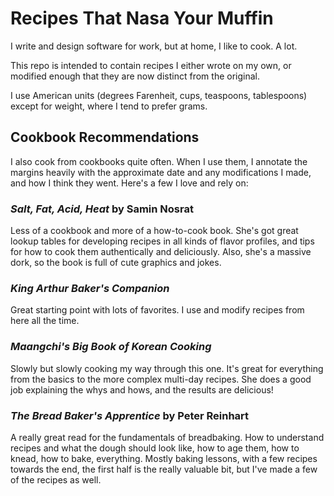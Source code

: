 # Recipes That Nasa Your Muffin

I write and design software for work, but at home, I like to cook. A lot.

This repo is intended to contain recipes I either wrote on my own, or modified
enough that they are now distinct from the original.

I use American units (degrees Farenheit, cups, teaspoons, tablespoons) except
for weight, where I tend to prefer grams.

## Cookbook Recommendations

I also cook from cookbooks quite often. When I use them, I annotate the margins
heavily with the approximate date and any modifications I made, and how I think
they went. Here's a few I love and rely on:

### _Salt, Fat, Acid, Heat_ by Samin Nosrat

Less of a cookbook and more of a how-to-cook book. She's got great lookup
tables for developing recipes in all kinds of flavor profiles, and tips for how
to cook them authentically and deliciously. Also, she's a massive dork, so the
book is full of cute graphics and jokes.

### _King Arthur Baker's Companion_

Great starting point with lots of favorites. I use and modify recipes from here
all the time.

### _Maangchi's Big Book of Korean Cooking_

Slowly but slowly cooking my way through this one. It's great for everything
from the basics to the more complex multi-day recipes. She does a good job
explaining the whys and hows, and the results are delicious!

### _The Bread Baker's Apprentice_ by Peter Reinhart

A really great read for the fundamentals of breadbaking. How to understand
recipes and what the dough should look like, how to age them, how to knead,
how to bake, everything. Mostly baking lessons, with a few recipes towards the
end, the first half is the really valuable bit, but I've made a few of the
recipes as well.
